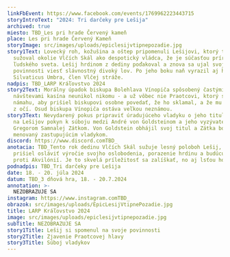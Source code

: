 ```yaml
---
linkFbEvent: https://www.facebook.com/events/1769962223443715
storyIntroText: "2024: Tri darčeky pre Lešija"
archived: true
miesto: TBD_Les pri hrade Červený kameň
place: Les pri hrade Červený Kameň
storyImage: src/images/uploads/epiclesijvtipnepozadie.jpg
story1Text: Lovecký roh, kožušina a oštep pripomenuli Lešijovi, ktorý tri roky
  sužoval okolie Vlčích Skál ako despotický vládca, že je súčasťou prírody, nie
  ľudského sveta. Lešij hrdinom z dediny poďakoval a znova sa ujal svojej
  povinnosti viesť slávnostný divoký lov. Po jeho boku naň vyrazil aj hrdina
  Silvaticus Umbra, člen Vlčej stráže.
nadpis: TBD_LARP Kráľovstvo 2024
story2Text: Morálny úpadok biskupa Bolehlava Vínopiča spôsobený častými
  návštevami kasína neunikol nikomu - a už vôbec nie Praotcovi, ktorý si dal tú
  námahu, aby prišiel biskupovi osobne povedať, že ho sklamal, a že mu má ťahať
  z očí. Osud biskupa Vínopiča ostáva veľkou neznámou.
story3Text: Nevydarený pokus pripraviť úradujúceho vladyku o jeho titul viedol
  na Lešijov pokyn k súboju medzi André von Goldsteinom a jeho vyzývateľom,
  Gregorom Samnalej Zátkom. Von Goldstein obhájil svoj titul a Zátka bol
  menovaný zastupujúcim vladykom.
discord: https://www.discord.comTBD_
anotacia: TBD_Tento rok dedinu Vlčích Skál sužuje lesný poloboh Lešij, ktorý
  prišiel osláviť výročie svojho oslobodenia, porazenie hrdinu a budúcu vojnu
  proti Akvilónií. Je to skvelá príležitosť sa zalíškať, no aj lsťou ho oslabiť.
podnadpis: TBD_Tri darčeky pre Lešija
date: 18. - 20. júla 2024
datum: TBD_3 dňová hra, 18. - 20.7.2024
annotation: >-
  NEZOBRAZUJE SA
instagram: https://www.instagram.comTBD_
obrazok: src/images/uploads/EpicLesijVtipnePozadie.jpg
title: LARP Kráľovstvo 2024
image: src/images/uploads/epiclesijvtipnepozadie.jpg
subTitle: NEZOBRAZUJE SA
story1Title: Lešij si spomenul na svoje povinnosti
story2Title: Zjavenie Praotcovej hlavy
story3Title: Súboj vladykov
---
```

